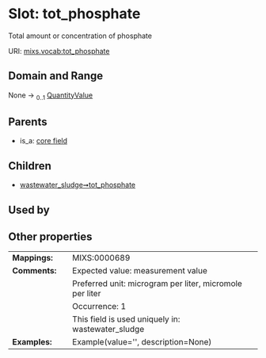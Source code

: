 
# Slot: tot_phosphate


Total amount or concentration of phosphate

URI: [mixs.vocab:tot_phosphate](https://w3id.org/mixs/vocab/tot_phosphate)


## Domain and Range

None &#8594;  <sub>0..1</sub> [QuantityValue](QuantityValue.md)

## Parents

 *  is_a: [core field](core_field.md)

## Children

 *  [wastewater_sludge➞tot_phosphate](wastewater_sludge_tot_phosphate.md)

## Used by


## Other properties

|  |  |  |
| --- | --- | --- |
| **Mappings:** | | MIXS:0000689 |
| **Comments:** | | Expected value: measurement value |
|  | | Preferred unit: microgram per liter, micromole per liter |
|  | | Occurrence: 1 |
|  | | This field is used uniquely in: wastewater_sludge |
| **Examples:** | | Example(value='', description=None) |

